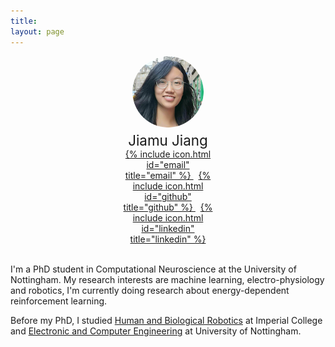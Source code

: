 ```yaml
---
title: 
layout: page
---
```


<div style="margin: auto; width: 30%">
  	<img src="/images/profile.png" style="display:block; margin-left:auto; margin-right:auto; border-radius:50%; width:75%;">
  <p style="text-align:center; margin-top:5%; margin-bottom:0%; font-size: 160%;">
    Jiamu Jiang
  </p>
  <p style="text-align:center; margin:0%;">
    <a href="jiamuj04@gmail.com">
      {% include icon.html id="email" title="email" %}
    </a>
    &nbsp;
    <a href="https://github.com/jiajia-404">
      {% include icon.html id="github" title="github" %}
    </a>
    &nbsp;
    <a href="https://www.linkedin.com/in/jiamu-j-6b107516a/">
      {% include icon.html id="linkedin" title="linkedin" %}
    </a>
  </p>
</div>
<br style="line-height:10%;">

I'm a PhD student in Computational Neuroscience at the University of Nottingham. My research interests are machine learning, electro-physiology and robotics, I'm currently doing research about energy-dependent reinforcement learning.

Before my PhD, I studied [Human and Biological Robotics](https://www.imperial.ac.uk/study/pg/bioengineering/human-and-biological-robotics-msc/) at Imperial College and [Electronic and Computer Engineering](https://www.nottingham.ac.uk/ugstudy/course/Electronic-and-Computer-Engineering-BEng) at University of Nottingham.
